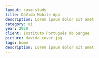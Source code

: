 ```yaml
---
layout: case-study
title: DáVida Mobile App
description: Lorem ipsum dolor sit amet
category: ui
year: 2020
client: Instituto Português do Sangue
picture: davida_cover.jpg
tags: home
description: Lorem ipsum dolor sit amet
---
```

